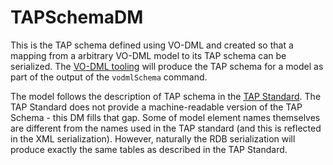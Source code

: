 TAPSchemaDM
===========

This is the TAP schema defined using VO-DML and created so that a mapping from a arbitrary VO-DML model to its TAP schema can be serialized. The [VO-DML tooling](https://ivoa.github.io/vo-dml/) will produce the TAP schema for a model as part of the output of the `vodmlSchema` command.

The model follows the description of TAP schema in the [TAP Standard](https://www.ivoa.net/documents/TAP/). The TAP Standard does not provide a machine-readable version of the TAP Schema - this DM fills that gap. Some of model element names themselves are different from the names used in the TAP standard (and this is reflected in the XML serialization). However, naturally the RDB serialization will produce exactly the same tables as described in the TAP Standard. 
